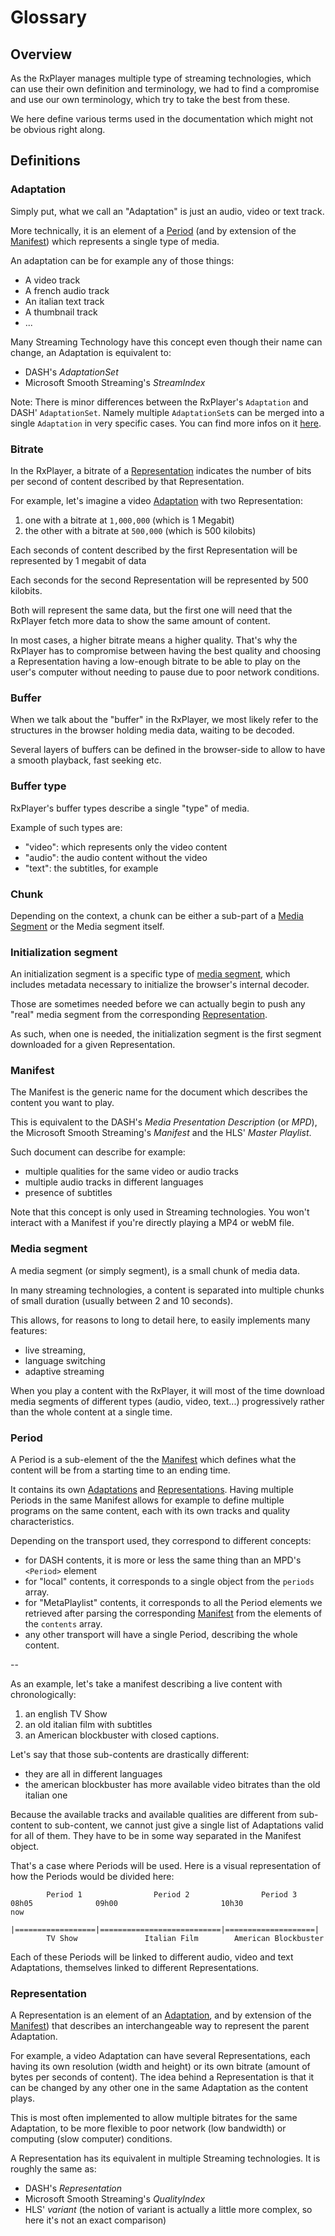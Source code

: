 # Glossary

## Overview

As the RxPlayer manages multiple type of streaming technologies, which can use
their own definition and terminology, we had to find a compromise and use our
own terminology, which try to take the best from these.

We here define various terms used in the documentation which might not be
obvious right along.

## Definitions

### Adaptation

Simply put, what we call an "Adaptation" is just an audio, video or text track.

More technically, it is an element of a [Period](#period) (and by extension of
the [Manifest](#manifest)) which represents a single type of media.

An adaptation can be for example any of those things:

- A video track
- A french audio track
- An italian text track
- A thumbnail track
- ...

Many Streaming Technology have this concept even though their name can change,
an Adaptation is equivalent to:

- DASH's _AdaptationSet_
- Microsoft Smooth Streaming's _StreamIndex_

Note: There is minor differences between the RxPlayer's `Adaptation` and DASH'
`AdaptationSet`. Namely multiple `AdaptationSet`s can be merged into a single
`Adaptation` in very specific cases.
You can find more infos on it [here](../api/Miscellaneous/DASH_Adaptation_Difference.md).

### Bitrate

In the RxPlayer, a bitrate of a [Representation](#representation) indicates the
number of bits per second of content described by that Representation.

For example, let's imagine a video [Adaptation](#adaptation) with two
Representation:

1. one with a bitrate at `1,000,000` (which is 1 Megabit)
2. the other with a bitrate at `500,000` (which is 500 kilobits)

Each seconds of content described by the first Representation will be
represented by 1 megabit of data

Each seconds for the second Representation will be represented by 500 kilobits.

Both will represent the same data, but the first one will need that the RxPlayer
fetch more data to show the same amount of content.

In most cases, a higher bitrate means a higher quality. That's why the RxPlayer
has to compromise between having the best quality and choosing a Representation
having a low-enough bitrate to be able to play on the user's computer without
needing to pause due to poor network conditions.

### Buffer

When we talk about the "buffer" in the RxPlayer, we most likely refer to the
structures in the browser holding media data, waiting to be decoded.

Several layers of buffers can be defined in the browser-side to allow to have a
smooth playback, fast seeking etc.

### Buffer type

RxPlayer's buffer types describe a single "type" of media.

Example of such types are:

- "video": which represents only the video content
- "audio": the audio content without the video
- "text": the subtitles, for example

### Chunk

Depending on the context, a chunk can be either a sub-part of a [Media
Segment](#media-segment) or the Media segment itself.

### Initialization segment

An initialization segment is a specific type of [media
segment](#media-segment), which includes metadata necessary to initialize the
browser's internal decoder.

Those are sometimes needed before we can actually begin to push any "real" media
segment from the corresponding [Representation](#representation).

As such, when one is needed, the initialization segment is the first segment
downloaded for a given Representation.

### Manifest

The Manifest is the generic name for the document which describes the content
you want to play.

This is equivalent to the DASH's _Media Presentation Description_ (or _MPD_),
the Microsoft Smooth Streaming's _Manifest_ and the HLS' _Master Playlist_.

Such document can describe for example:

- multiple qualities for the same video or audio tracks
- multiple audio tracks in different languages
- presence of subtitles

Note that this concept is only used in Streaming technologies.
You won't interact with a Manifest if you're directly playing a MP4 or webM
file.

### Media segment

A media segment (or simply segment), is a small chunk of media data.

In many streaming technologies, a content is separated into multiple chunks of
small duration (usually between 2 and 10 seconds).

This allows, for reasons to long to detail here, to easily implements many
features:

- live streaming,
- language switching
- adaptive streaming

When you play a content with the RxPlayer, it will most of the time download
media segments of different types (audio, video, text...) progressively rather
than the whole content at a single time.

### Period

A Period is a sub-element of the the [Manifest](#manifest) which defines what
the content will be from a starting time to an ending time.

It contains its own [Adaptations](#adaptation) and
[Representations](#representation). Having multiple Periods in the same Manifest
allows for example to define multiple programs on the same content, each with
its own tracks and quality characteristics.


Depending on the transport used, they correspond to different concepts:
- for DASH contents, it is more or less the same thing than an MPD's
  `<Period>` element
- for "local" contents, it corresponds to a single object from the `periods`
  array.
- for "MetaPlaylist" contents, it corresponds to all the Period elements we
  retrieved after parsing the corresponding [Manifest](#manifest) from the
  elements of the `contents` array.
- any other transport will have a single Period, describing the whole content.

--

As an example, let's take a manifest describing a live content with
chronologically:

1. an english TV Show
2. an old italian film with subtitles
3. an American blockbuster with closed captions.

Let's say that those sub-contents are drastically different:

- they are all in different languages
- the american blockbuster has more available video bitrates than the old
  italian one

Because the available tracks and available qualities are different from
sub-content to sub-content, we cannot just give a single list of Adaptations
valid for all of them. They have to be in some way separated in the Manifest
object.

That's a case where Periods will be used.
Here is a visual representation of how the Periods would be divided here:

```
        Period 1                Period 2                Period 3
08h05              09h00                       10h30                 now
  |==================|===========================|====================|
        TV Show               Italian Film        American Blockbuster
```

Each of these Periods will be linked to different audio, video and text
Adaptations, themselves linked to different Representations.

### Representation

A Representation is an element of an [Adaptation](#adaptation), and by extension
of the [Manifest](#manifest)) that describes an interchangeable way to represent
the parent Adaptation.

For example, a video Adaptation can have several Representations, each having
its own resolution (width and height) or its own bitrate (amount of bytes per
seconds of content).
The idea behind a Representation is that it can be changed by any other one in
the same Adaptation as the content plays.

This is most often implemented to allow multiple bitrates for the same
Adaptation, to be more flexible to poor network (low bandwidth) or computing
(slow computer) conditions.

A Representation has its equivalent in multiple Streaming technologies. It is
roughly the same as:

- DASH's _Representation_
- Microsoft Smooth Streaming's _QualityIndex_
- HLS' _variant_ (the notion of variant is actually a little more complex,
  so here it's not an exact comparison)
